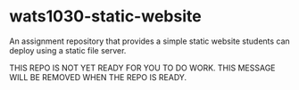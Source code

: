 # wats1030-static-website
An assignment repository that provides a simple static website students can deploy using a static file server.

THIS REPO IS NOT YET READY FOR YOU TO DO WORK. THIS MESSAGE WILL BE REMOVED WHEN THE REPO IS READY.
